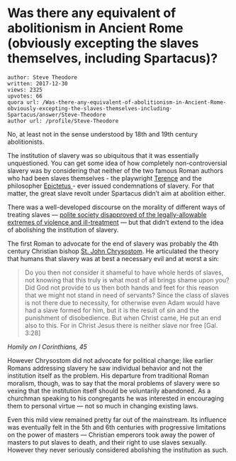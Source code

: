 # Was there any equivalent of abolitionism in Ancient Rome (obviously excepting the slaves themselves, including Spartacus)?

	author: Steve Theodore
	written: 2017-12-30
	views: 2325
	upvotes: 66
	quora url: /Was-there-any-equivalent-of-abolitionism-in-Ancient-Rome-obviously-excepting-the-slaves-themselves-including-Spartacus/answer/Steve-Theodore
	author url: /profile/Steve-Theodore


No, at least not in the sense understood by 18th and 19th century abolitionists.

The institution of slavery was so ubiquitous that it was essentially unquestioned. You can get some idea of how completely non-controversial slavery was by considering that neither of the two famous Roman authors who had been slaves themselves - the playwright [Terence](https://en.wikipedia.org/wiki/Terence) and the philosopher [Epictetus ](https://en.wikipedia.org/wiki/Epictetus)- ever issued condemnations of slavery. For that matter, the great slave revolt under Spartacus didn’t aim at abolition either.

There was a well-developed discourse on the morality of different ways of treating slaves — [polite society disapproved of the legally-allowable extremes of violence and ill-treatment](https://www.quora.com/Could-Romans-do-whatever-they-want-with-their-slaves/answer/Steve-Theodore) — but that didn’t extend to the idea of abolishing the institution of slavery.

The first Roman to advocate for the end of slavery was probably the 4th century Christian bishop [St. John Chrysostom](http://uir.unisa.ac.za/bitstream/handle/10500/4498/DeWet-SHEXXXIV_2_-December2008.pdf?sequence=1). He articulated the theory that humans that slavery was at best a necessary evil and at worst a sin:

> Do you then not consider it shameful to have whole herds of slaves, not knowing that this truly is what most of all brings shame upon you? Did God not provide to us then both hands and feet for this reason that we might not stand in need of servants? Since the class of slaves is not there due to necessity, for otherwise even Adam would have had a slave formed for him, but it is the result of sin and the punishment of disobedience. But when Christ came, He put an end also to this. For in Christ Jesus there is neither slave nor free [Gal. 3:28]

_Homily on I Corinthians, 45_ 

However Chrysostom did not advocate for political change; like earlier Romans addressing slavery he saw individual behavior and not the institution itself as the problem. His departure from traditional Roman moralism, though, was to say that the moral problems of slavery were so vexing that the institution itself should be voluntarily abandoned. As a churchman speaking to his congregants he was interested in encouraging them to personal virtue — not so much in changing existing laws.

Even this mild view remained pretty far out of the mainstream. Its influence was eventually felt in the 5th and 6th centuries with progressive limitations on the power of masters — Christian emperors took away the power of masters to put slaves to death, and their right to use slaves sexually. However they never seriously considered abolishing the institution as such.

